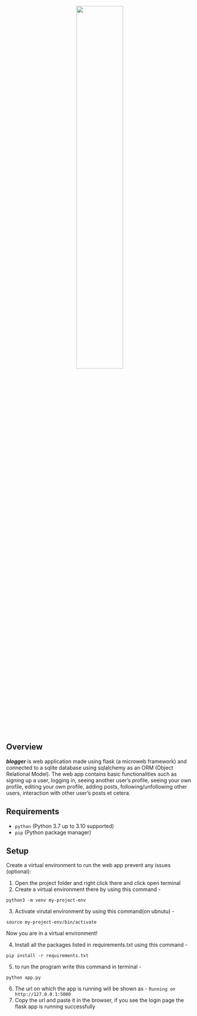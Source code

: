 <p align="center">
  <img width="50%" src="https://i.ibb.co/xqqt2Cm/blogger.png">
</p>

## Overview
<b><i>blogger</i></b> is web application made using flask (a microweb framework) and
connected to a sqlite database using sqlalchemy as an ORM (Object Relational Model). The web app contains basic functionalities such as
signing up a user, logging in, seeing another user’s profile, seeing your own profile, editing your own profile,
adding posts, following/unfollowing other users, interaction with other user’s posts et cetera.

## Requirements

* `python` (Python 3.7 up to 3.10 supported)
* `pip` (Python package manager)

## Setup
Create a virtual environment to run the web app prevent any issues (optional):

1) Open the project folder and right click there and click open terminal
2) Create a virtual environment there by using this command -
  ```
  python3 -m venv my-project-env
  ```
3) Activate virutal environment by using this command(on ubnutu) -
  ```
  source my-project-env/bin/activate
  ```


Now you are in a virtual environment!


4) Install all the packages listed in requirements.txt using this command - 
  ```
  pip install -r requirements.txt
  ```
5) to run the program write this command in terminal - 
  ```
  python app.py
  ```
6) The url on which the app is running will be shown as - `Running on http://127.0.0.1:5000`
7) Copy the url and paste it in the browser, if you see the login page the flask app is running successfully

